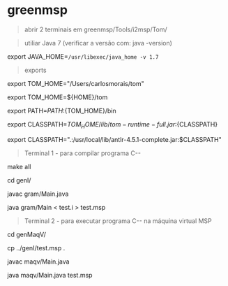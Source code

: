 # greenmsp

>abrir 2 terminais em greenmsp/Tools/i2msp/Tom/

>utiliar Java 7 (verificar a versão com: java -version)

export JAVA_HOME=`/usr/libexec/java_home -v 1.7`

>exports

export TOM_HOME="/Users/carlosmorais/tom"

export TOM_HOME=${HOME}/tom

export PATH=${PATH}:${TOM_HOME}/bin

export CLASSPATH=${TOM_HOME}/lib/tom-runtime-full.jar:${CLASSPATH}

export CLASSPATH=".:/usr/local/lib/antlr-4.5.1-complete.jar:$CLASSPATH"

>Terminal 1 - para compilar programa C--

make all

cd genI/

javac gram/Main.java

java gram/Main  < test.i > test.msp

>Terminal 2 - para executar programa C-- na máquina virtual MSP

cd genMaqV/

cp ../genI/test.msp .

javac maqv/Main.java

java maqv/Main.java test.msp
